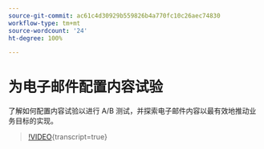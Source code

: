 ```yaml
---
source-git-commit: ac61c4d30929b559826b4a770fc10c26aec74830
workflow-type: tm+mt
source-wordcount: '24'
ht-degree: 100%

---
```

# 为电子邮件配置内容试验

了解如何配置内容试验以进行 A/B 测试，并探索电子邮件内容以最有效地推动业务目标的实现。

>[!VIDEO](https://video.tv.adobe.com/v/3447341/?learn=on&captions=chi_hans){transcript=true}